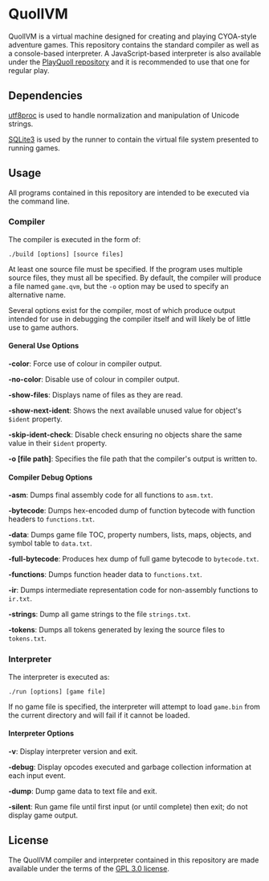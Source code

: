 # QuollVM

QuollVM is a virtual machine designed for creating and playing CYOA-style adventure games. This repository contains the standard compiler as well as a console-based interpreter. A JavaScript-based interpreter is also available under the [PlayQuoll repository](https://github.com/GrenDrake/playquoll) and it is recommended to use that one for regular play.

## Dependencies

[utf8proc](https://github.com/JuliaStrings/utf8proc/) is used to handle normalization and manipulation of Unicode strings.

[SQLite3](https://sqlite.org/) is used by the runner to contain the virtual file system presented to running games.

## Usage

All programs contained in this repository are intended to be executed via the command line.

### Compiler

The compiler is executed in the form of:

```
./build [options] [source files]
```

At least one source file must be specified. If the program uses multiple source files, they must all be specified. By default, the compiler will produce a file named `game.qvm`, but the `-o` option may be used to specify an alternative name.

Several options exist for the compiler, most of which produce output intended for use in debugging the compiler itself and will likely be of little use to game authors.

#### General Use Options

**-color**: Force use of colour in compiler output.

**-no-color**: Disable use of colour in compiler output.

**-show-files**: Displays name of files as they are read.

**-show-next-ident**: Shows the next available unused value for object's `$ident` property.

**-skip-ident-check**: Disable check ensuring no objects share the same value in their `$ident` property.

**-o [file path]**: Specifies the file path that the compiler's output is written to.

#### Compiler Debug Options

**-asm**: Dumps final assembly code for all functions to `asm.txt`.

**-bytecode**: Dumps hex-encoded dump of function bytecode with function headers to `functions.txt`.

**-data**: Dumps game file TOC, property numbers, lists, maps, objects, and symbol table to `data.txt`.

**-full-bytecode**: Produces hex dump of full game bytecode to `bytecode.txt`.

**-functions**: Dumps function header data to `functions.txt`.

**-ir**: Dumps intermediate representation code for non-assembly functions to `ir.txt`.

**-strings**: Dump all game strings to the file `strings.txt`.

**-tokens**: Dumps all tokens generated by lexing the source files to `tokens.txt`.

### Interpreter

The interpreter is executed as:

```
./run [options] [game file]
```


If no game file is specified, the interpreter will attempt to load `game.bin` from the current directory and will fail if it cannot be loaded.

#### Interpreter Options

**-v**: Display interpreter version and exit.

**-debug**: Display opcodes executed and garbage collection information at each input event.

**-dump**: Dump game data to text file and exit.

**-silent**: Run game file until first input (or until complete) then exit; do not display game output.

## License

The QuollVM compiler and interpreter contained in this repository are made available under the terms of the [GPL 3.0 license](LICENSE).
